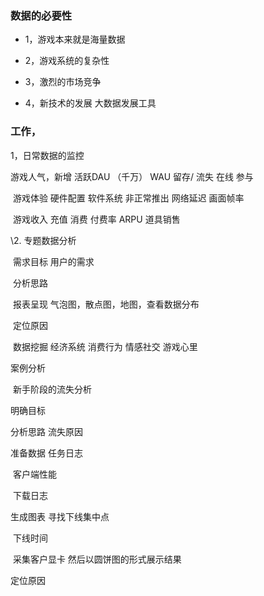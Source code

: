 ### 数据的必要性

- 1，游戏本来就是海量数据

- 2，游戏系统的复杂性

- 3，激烈的市场竞争

- 4，新技术的发展   大数据发展工具

### 工作，

1，日常数据的监控

 游戏人气，新增 活跃DAU （千万） WAU      留存/ 流失   在线    参与

​          游戏体验    硬件配置   软件系统    非正常推出    网络延迟  画面帧率

​          游戏收入   充值  消费   付费率   ARPU   道具销售

  \2. 专题数据分析

​          需求目标     用户的需求  

​          分析思路   

​            报表呈现    气泡图，散点图，地图，查看数据分布    

​         定位原因

​         数据挖掘   经济系统  消费行为  情感社交  游戏心里

案例分析

​    新手阶段的流失分析      

  明确目标   

分析思路    流失原因

准备数据  任务日志  

​                客户端性能

​                 下载日志

生成图表    寻找下线集中点

​                  下线时间

​                 采集客户显卡  然后以圆饼图的形式展示结果 

 定位原因     
